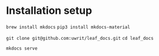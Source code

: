 # Installation setup

`brew install mkdocs`
`pip3 install mkdocs-material`

`git clone git@github.com:uwrit/leaf_docs.git`
`cd leaf_docs`

`mkdocs serve`
